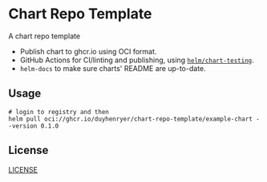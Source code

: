 # Chart Repo Template

A chart repo template

- Publish chart to ghcr.io using OCI format.
- GitHub Actions for CI/linting and publishing, using [`helm/chart-testing`](https://github.com/helm/chart-testing).
- `helm-docs` to make sure charts' README are up-to-date.

## Usage

```shell
# login to registry and then
helm pull oci://ghcr.io/duyhenryer/chart-repo-template/example-chart --version 0.1.0
```

## License

[LICENSE](./LICENSE)
